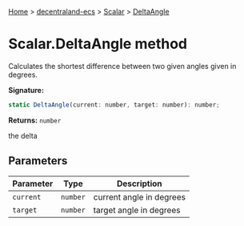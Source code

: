 [Home](./index) &gt; [decentraland-ecs](./decentraland-ecs.md) &gt; [Scalar](./decentraland-ecs.scalar.md) &gt; [DeltaAngle](./decentraland-ecs.scalar.deltaangle.md)

# Scalar.DeltaAngle method

Calculates the shortest difference between two given angles given in degrees.

**Signature:**
```javascript
static DeltaAngle(current: number, target: number): number;
```
**Returns:** `number`

the delta

## Parameters

|  Parameter | Type | Description |
|  --- | --- | --- |
|  `current` | `number` | current angle in degrees |
|  `target` | `number` | target angle in degrees |

